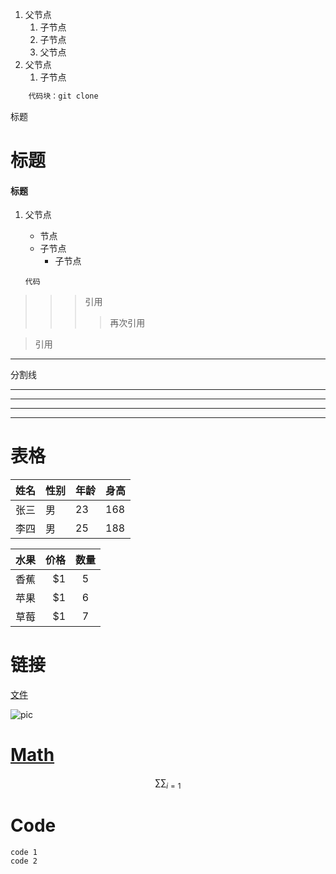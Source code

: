 1. 父节点
   1. 子节点
   2. 子节点
   3. 父节点
2. 父节点
   1. 子节点

```python
    代码块：git clone
```



标题

#  标题

#### 标题

1. 父节点
    - 节点
    + 子节点
        + 子节点

    `代码`

>>> 引用
>>>
>>>> 再次引用

> 引用

*******
分割线

*******

-------------

---------------------

************************

# 表格

姓名|性别|年龄|身高
--|--|--|--
张三|男|23|168
李四|男|25|188


| 水果        | 价格    |  数量  |
| --------   | -----:   | :----: |
| 香蕉        | $1      |   5    |
| 苹果        | $1      |   6    |
| 草莓        | $1      |   7    |

# 链接

[文件](new.py)

![pic]()

# [Math](#标题)
$$
\sum\sum_{i=1}
$$


# Code
    code 1
    code 2

